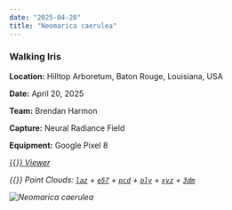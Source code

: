 ```yaml
---
date: "2025-04-20"
title: "Neomarica caerulea"
---
```


### Walking Iris

**Location:** Hilltop Arboretum, Baton Rouge, Louisiana, USA

**Date:** April 20, 2025

**Team:** Brendan Harmon

**Capture:** Neural Radiance Field

**Equipment:** Google Pixel 8

[{{<i class="fas fa-braille">}} Viewer](https://xyz.cct.lsu.edu/data/cloud-forest/neomarica-caerulea-01/neomarica-caerulea-01.html "Neomarica caerulea viewer")

{{<i class="ms ms-database">}} Point Clouds:
[``laz``](https://xyz.cct.lsu.edu/data/cloud-forest/neomarica-caerulea-01/neomarica-caerulea-01.laz "Neomarica caerulea LAZ")
+ 
[``e57``](https://xyz.cct.lsu.edu/data/cloud-forest/neomarica-caerulea-01/neomarica-caerulea-01.e57 "Neomarica caerulea E57")
+ 
[``pcd``](https://xyz.cct.lsu.edu/data/cloud-forest/neomarica-caerulea-01/neomarica-caerulea-01.pcd "Neomarica caerulea PCD")
+ 
[``ply``](https://xyz.cct.lsu.edu/data/cloud-forest/neomarica-caerulea-01/neomarica-caerulea-01.ply "Neomarica caerulea PLY")
+ 
[``xyz``](https://xyz.cct.lsu.edu/data/cloud-forest/neomarica-caerulea-01/neomarica-caerulea-01.xyz "Neomarica caerulea XYZ")
+ 
[``3dm``](https://xyz.cct.lsu.edu/data/cloud-forest/neomarica-caerulea-01/neomarica-caerulea-01.3dm "Neomarica caerulea 3DM")

![Neomarica caerulea](../neomarica-caerulea-01.webp)
